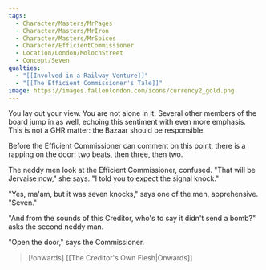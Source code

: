 ```yaml
---
tags:
  - Character/Masters/MrPages
  - Character/Masters/MrIron
  - Character/Masters/MrSpices
  - Character/EfficientCommissioner
  - Location/London/MolochStreet
  - Concept/Seven
qualties:
  - "[[Involved in a Railway Venture]]"
  - "[[The Efficient Commissioner's Tale]]"
image: https://images.fallenlondon.com/icons/currency2_gold.png
---
```

You lay out your view. You are not alone in it. Several other members of the board jump in as well, echoing this sentiment with even more emphasis. This is not a GHR matter: the Bazaar should be responsible.

Before the Efficient Commissioner can comment on this point, there is a rapping on the door: two beats, then three, then two.

The neddy men look at the Efficient Commissioner, confused. "That will be Jervaise now," she says. "I told you to expect the signal knock."

"Yes, ma'am, but it was seven knocks," says one of the men, apprehensive. "Seven."

"And from the sounds of this Creditor, who's to say it didn't send a bomb?" asks the second neddy man.

"Open the door," says the Commissioner.

> [!onwards] [[The Creditor's Own Flesh|Onwards]]